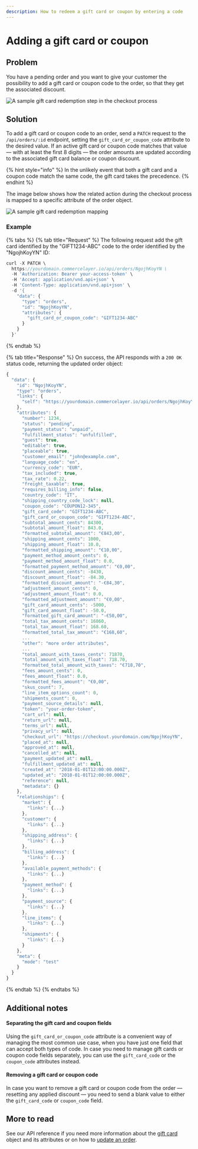```yaml
---
description: How to redeem a gift card or coupon by entering a code
---
```


# Adding a gift card or coupon

## Problem

You have a pending order and you want to give your customer the possibility to add a gift card or coupon code to the order, so that they get the associated discount.

![A sample gift card redemption step in the checkout process](../.gitbook/assets/gift-card-coupon-cover.jpg)

## Solution

To add a gift card or coupon code to an order, send a `PATCH` request to the `/api/orders/:id` endpoint, setting the `gift_card_or_coupon_code` attribute to the desired value. If an active gift card or coupon code matches that value — with at least the first 8 digits — the order amounts are updated according to the associated gift card balance or coupon discount.

{% hint style="info" %}
In the unlikely event that both a gift card and a coupon code match the same code, the gift card takes the precedence.
{% endhint %}

The image below shows how the related action during the checkout process is mapped to a specific attribute of the order object.

![A sample gift card redemption mapping](../.gitbook/assets/gift-card-coupon-mapping.jpg)

### Example

{% tabs %}
{% tab title="Request" %}
 The following request add the gift card identified by the "GIFT1234-ABC" code to the order identified by the "NgojhKoyYN" ID:

```javascript
curl -X PATCH \
  https://yourdomain.commercelayer.io/api/orders/NgojhKoyYN \
  -H 'Authorization: Bearer your-access-token' \
  -H 'Accept: application/vnd.api+json' \
  -H 'Content-Type: application/vnd.api+json' \
  -d '{
    "data": {
      "type": "orders",
      "id": "NgojhKoyYN",
      "attributes": {
        "gift_card_or_coupon_code": "GIFT1234-ABC"
      }
    }
  }'
```
{% endtab %}

{% tab title="Response" %}
On success, the API responds with a `200 OK` status code, returning the updated order object:

```javascript
{
  "data": {
    "id": "NgojhKoyYN",
    "type": "orders",
    "links": {
      "self": "https://yourdomain.commercelayer.io/api/orders/NgojhKoyYN"
    },
    "attributes": {
      "number": 1234,
      "status": "pending",
      "payment_status": "unpaid",
      "fulfillment_status": "unfulfilled",
      "guest": true,
      "editable": true,
      "placeable": true,
      "customer_email": "john@example.com",
      "language_code": "en",
      "currency_code": "EUR",
      "tax_included": true,
      "tax_rate": 0.22,
      "freight_taxable": true,
      "requires_billing_info": false,
      "country_code": "IT",
      "shipping_country_code_lock": null,
      "coupon_code": "COUPON12-345",
      "gift_card_code": "GIFT1234-ABC",
      "gift_card_or_coupon_code": "GIFT1234-ABC",
      "subtotal_amount_cents": 84300,
      "subtotal_amount_float": 843.0,
      "formatted_subtotal_amount": "€843,00",
      "shipping_amount_cents": 1000,
      "shipping_amount_float": 10.0,
      "formatted_shipping_amount": "€10,00",
      "payment_method_amount_cents": 0,
      "payment_method_amount_float": 0.0,
      "formatted_payment_method_amount": "€0,00",
      "discount_amount_cents": -8430,
      "discount_amount_float": -84.30,
      "formatted_discount_amount": "-€84,30",
      "adjustment_amount_cents": 0,
      "adjustment_amount_float": 0.0,
      "formatted_adjustment_amount": "€0,00",
      "gift_card_amount_cents": -5000,
      "gift_card_amount_float": -50.0,
      "formatted_gift_card_amount": "-€50,00",
      "total_tax_amount_cents": 16860,
      "total_tax_amount_float": 168.60,
      "formatted_total_tax_amount": "€168,60",
      ...
      "other": "more order attributes",
      ...
      "total_amount_with_taxes_cents": 71870,
      "total_amount_with_taxes_float": 718.70,
      "formatted_total_amount_with_taxes": "€718,70",
      "fees_amount_cents": 0,
      "fees_amount_float": 0.0,
      "formatted_fees_amount": "€0,00",
      "skus_count": 7,
      "line_item_options_count": 0,
      "shipments_count": 0,
      "payment_source_details": null,
      "token": "your-order-token",
      "cart_url": null,
      "return_url": null,
      "terms_url": null,
      "privacy_url": null,
      "checkout_url": "https://checkout.yourdomain.com/NgojhKoyYN",
      "placed_at": null,
      "approved_at": null,
      "cancelled_at": null,
      "payment_updated_at": null,
      "fulfillment_updated_at": null,
      "created_at": "2018-01-01T12:00:00.000Z",
      "updated_at": "2018-01-01T12:00:00.000Z",
      "reference": null,
      "metadata": {}
    },
    "relationships": {
      "market": {
        "links": {...}
      },
      "customer": {
        "links": {...}
      },
      "shipping_address": {
        "links": {...}
      },
      "billing_address": {
        "links": {...}
      },
      "available_payment_methods": {
        "links": {...}
      },
      "payment_method": {
        "links": {...}
      },
      "payment_source": {
        "links": {...}
      },
      "line_items": {
        "links": {...}
      },
      "shipments": {
        "links": {...}
      }
    },
    "meta": {
      "mode": "test"
    }
  }
}
```
{% endtab %}
{% endtabs %}

## Additional notes

#### Separating the gift card and coupon fields

Using the `gift_card_or_coupon_code` attribute is a convenient way of managing the most common use case, when you have just one field that can accept both types of code. In case you need to manage gift cards or coupon code fields separately, you can use the  `gift_card_code` or the `coupon_code` attributes instead.

#### Removing a gift card or coupon code

In case you want to remove a gift card or coupon code from the order — resetting any applied discount — you need to send a blank value to either the `gift_card_code` or `coupon_code` field.

## More to read

See our API reference if you need more information about the [gift card](https://docs.commercelayer.io/api/resources/gift_cards) object and its attributes or on how to [update an order](https://docs.commercelayer.io/api/resources/orders/update_order).







